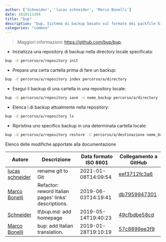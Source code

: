 ```yaml
---
author: ['Schneider', 'lucas schneider', 'Marco Bonelli']
date: 1610111394
title: "bup"
description: "bup, Sistema di backup basato sul formato dei packfile Git, fornendo salvataggi incrementali veloci e deduplicazione globale."
categories: "common"
---
```

> Maggiori informazioni: <https://github.com/bup/bup>.

- Inizializza una repository di backup nella directory locale specificata:

```bash
bup -d percorso/a/repository init
```

- Prepara una certa cartella prima di fare un backup:

```bash
bup -d percorso/a/repository index percorso/a/directory
```

- Esegui il backup di una cartella in una repository locale:

```bash
bup -d percorso/a/repository save -n nome_backup percorso/a/directory
```

- Elenca i di backup attualmente nella repository:

```bash
bup -d percorso/a/repository ls
```

- Ripristina uno specifico backup in una determinata cartella locale:

```bash
bup -d percorso/a/repository restore -C percorso/a/destinazione nome_backup
```
Elenco delle modifiche apportate alla documentazione


Autore | Descrizione | Data formato ISO 8601 | Collegamento a GitHub
------|-----|-----|-----
[lucas schneider](mailto:casdpa@gmail.com) | rename git to Git | 2021-01-08T14:09:54 | [eef3712fc3a6](https://github.com/tldr-pages/tldr/commit/eef3712fc3a6a3774384b2e4ed934583c8349d75)
[Marco Bonelli](mailto:marco@mebeim.net) | Refactor: reword Italian pages' links' descriptions. | 2019-06-03T14:19:41 | [db7959947301](https://github.com/tldr-pages/tldr/commit/db795994730108131d36e7a50b67378e79e27c10)
[Schneider](mailto:lucas.schneider@sap.com) | it\bup.md: add homepage | 2019-05-14T19:40:23 | [49cfbdbe58cd](https://github.com/tldr-pages/tldr/commit/49cfbdbe58cde530dd8b9a14175b922d4a220644)
[Marco Bonelli](mailto:mb5.marcob@gmail.com) | bup: add Italian translation. | 2019-01-28T19:10:19 | [57c8899ee3f9](https://github.com/tldr-pages/tldr/commit/57c8899ee3f9c0263d47cb50ff404ff385dc39fc)

